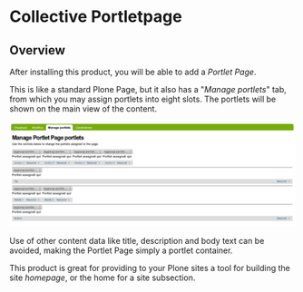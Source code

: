 # Collective Portletpage

## Overview

After installing this product, you will be able to add a _Portlet Page_.

This is like a standard Plone Page, but it also has a "*Manage portlets*" tab, from
which you may assign portlets into eight slots. The portlets will be shown on the main
view of the content.

![Managing content's portlets](http://github.com/davide-targa/github_images/blob/master/collective.portletpage/edit.png?raw=true "Managing content's portlets")

Use of other content data like title, description and body text can be avoided, making the Portlet
Page simply a portlet container.

This product is great for providing to your Plone sites a tool for building the site *homepage*,
or the home for a site subsection.

